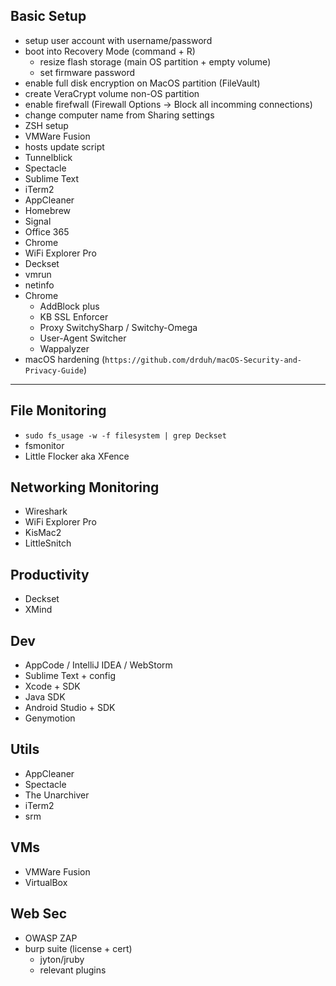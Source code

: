 ## Basic Setup

- setup user account with username/password 
- boot into Recovery Mode (command + R) 
  * resize flash storage (main OS partition + empty volume)
  * set firmware password
- enable full disk encryption on MacOS partition (FileVault)
- create VeraCrypt volume non-OS partition
- enable firefwall (Firewall Options -> Block all incomming connections)
- change computer name from Sharing settings
- ZSH setup
- VMWare Fusion
- hosts update script
- Tunnelblick
- Spectacle
- Sublime Text
- iTerm2
- AppCleaner
- Homebrew
- Signal
- Office 365
- Chrome
- WiFi Explorer Pro
- Deckset
- vmrun
- netinfo
- Chrome
  * AddBlock plus
  * KB SSL Enforcer
  * Proxy SwitchySharp  / Switchy-Omega
  * User-Agent Switcher
  * Wappalyzer
- macOS hardening (`https://github.com/drduh/macOS-Security-and-Privacy-Guide`)

----

## File Monitoring
- `sudo fs_usage -w -f filesystem | grep Deckset`
- fsmonitor
- Little Flocker aka XFence

## Networking Monitoring
- Wireshark 
- WiFi Explorer Pro 
- KisMac2 
- LittleSnitch 

## Productivity
- Deckset
- XMind

## Dev
- AppCode / IntelliJ IDEA / WebStorm
- Sublime Text + config
- Xcode + SDK 
- Java SDK
- Android Studio + SDK 
- Genymotion

## Utils 
- AppCleaner
- Spectacle 
- The Unarchiver 
- iTerm2 
- srm

## VMs
- VMWare Fusion
- VirtualBox

## Web Sec
- OWASP ZAP
- burp suite (license + cert)
  * jyton/jruby
  * relevant plugins

